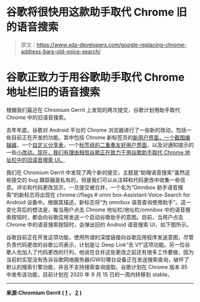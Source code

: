 # 谷歌将很快用这款助手取代 Chrome 旧的语音搜索

> 原文：<https://www.xda-developers.com/google-replacing-chrome-address-bars-old-voice-search/>

# 谷歌正致力于用谷歌助手取代 Chrome 地址栏旧的语音搜索

根据我们最近在 Chromium Gerrit 上发现的两次提交，谷歌计划用助手取代 Chrome 中的旧语音搜索。

去年年底，谷歌对 Android 平台的 Chrome 浏览器进行了一些新的改动，包括一些目前正在开发的功能。其中包括 Chrome 新标签页的[新用户界面，一个](https://www.xda-developers.com/google-tests-radically-new-ui-chromes-new-tab-page/)[截图编辑器](https://www.xda-developers.com/google-adding-screenshot-editor-chrome-android/)，一个[自定义分享表](https://www.xda-developers.com/google-chrome-android-testing-custom-share-sheet-canary/)，一个[标签组的二重奏友好用户界面](https://www.xda-developers.com/chrome-android-tests-duet-friendly-ui/)，以及对通知提示的一些[小改动。现在，我们有理由相信谷歌正在致力于用谷歌助手取代 Chrome 地址栏中的旧语音搜索 UI。](https://www.xda-developers.com/google-chrome-annoying-notification-prompts/)

我们在 Chromium Gerrit 中发现了两个新的提交，主题是“助理语音搜索”虽然这些提交的 bug 跟踪器是私有的，但是我们可以从注释和代码更改中收集一些信息。评论和代码更改显示，一旦提交被合并，一个名为“Omnibox 助手语音搜索”的新标志将出现在 chrome://flags # omni box-Assistant-Voice-Search for Android 设备中。根据其描述，新标志将“为 omnibox 语音查询使用助手”。这一变化背后的想法是，每当用户点击 Chrome 地址栏/地址栏/omnibox 中的语音搜索按钮时，都会向谷歌应用发送一个启动谷歌助手的意图。目前，当用户点击 Chrome 中的语音搜索按钮时，会弹出旧的 Android 语音搜索 UI，如下图所示。

谷歌目前正在开发这项功能，使用所谓的深度链接向谷歌应用程序发送意图，尽管负责代码更改的谷歌公司表示，计划是让 Deep Link“去 V1”这项功能。另一位谷歌人也加入了代码更改的行列，他说在合并这些更改之前还有很多工作要做，因为当前的实现没有告诉谷歌网络服务器(GWS)哪台设备正在发送搜索查询，破坏了默认的搜索引擎功能，并且不支持搜索查询提取。谷歌计划在 Chrome 版本 85 中发布该功能，目前计划在 2020 年 9 月 15 日的一周内转移到 stable。

* * *

**来源:Chromium Gerrit ( [1](https://chromium-review.googlesource.com/c/chromium/src/+/1999157/7) ， [2](https://chromium-review.googlesource.com/c/chromium/src/+/1997652) )**